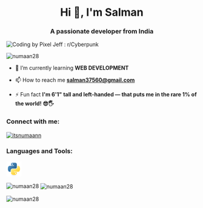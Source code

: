 <h1 align="center">Hi 👋, I'm Salman</h1>
<h3 align="center">A passionate developer from India</h3>

<img src="https://i.redd.it/n8agw6z2smyb1.gif" jsaction="" class="sFlh5c FyHeAf iPVvYb" style="max-width: 1920px; height: 314px; margin: 0px; width: 558px;" alt="Coding by Pixel Jeff : r/Cyberpunk" jsname="kn3ccd">
<p align="left"> <img src="https://komarev.com/ghpvc/?username=numaan28&label=Profile%20views&color=0e75b6&style=flat" alt="numaan28" /> </p>

- 🌱 I’m currently learning **WEB DEVELOPMENT**

- 📫 How to reach me **salman37560@gmail.com**

- ⚡ Fun fact **I'm 6'1" tall and left-handed — that puts me in the rare 1% of the world! 😎🖐️**

<h3 align="left">Connect with me:</h3>
<p align="left">
<a href="https://instagram.com/itsnumaann" target="blank"><img align="center" src="https://raw.githubusercontent.com/rahuldkjain/github-profile-readme-generator/master/src/images/icons/Social/instagram.svg" alt="itsnumaann" height="30" width="40" /></a>
</p>

<h3 align="left">Languages and Tools:</h3>
<p align="left"> <a href="https://www.python.org" target="_blank" rel="noreferrer"> <img src="https://raw.githubusercontent.com/devicons/devicon/master/icons/python/python-original.svg" alt="python" width="40" height="40"/> </a> </p>

<p><img align="left" src="https://github-readme-stats.vercel.app/api/top-langs?username=numaan28&show_icons=true&locale=en&layout=compact" alt="numaan28" /></p>

<p>&nbsp;<img align="center" src="https://github-readme-stats.vercel.app/api?username=numaan28&show_icons=true&locale=en" alt="numaan28" /></p>

<p><img align="center" src="https://github-readme-streak-stats.herokuapp.com/?user=numaan28&" alt="numaan28" /></p>
